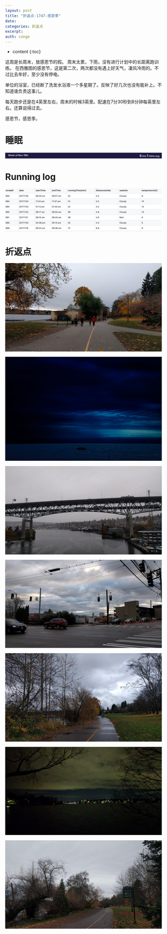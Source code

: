 ```yaml
---
layout: post
title: "折返点-1747-感恩季"
date:
categories: 折返点
excerpt:
auth: conge
---
```

* content
{:toc}

这周是长周末，放感恩节的假。
周末太累，下雨，没有进行计划中的长距离跑训练。
在西雅图的感恩节，这是第二次，两次都没有遇上好天气，凄风冷雨的。不过比去年好，至少没有停电。

单位的浴室，已经断了洗发水浴液一个多星期了。反映了好几次也没有能补上。不知道谁负责这事儿。

每天跑步还是在4英里左右，周末的时候3英里。配速在7分30秒到8分钟每英里左右。还算说得过去。

感恩节，感恩季。

# 睡眠
![Sleeping lot](/assets/images/折返点/118382-0f38f09d8f21eb43.png)

# Running log
![Running log week 47, 2017](/assets/images/折返点/118382-91cacfdec40be76c.png)

# 折返点
![20171119.jpg](/assets/images/折返点/118382-1d9f269e1b456fcc.jpg)

![20171120.jpg](/assets/images/折返点/118382-b237bae77a440c8b.jpg)

![20171121.jpg](/assets/images/折返点/118382-e1e923cd6f921670.jpg)

![20171122.jpg](/assets/images/折返点/118382-4c311fc9a62d2ea0.jpg)

![20171123.jpg](/assets/images/折返点/118382-ee504d541c63799e.jpg)

![20171124.jpg](/assets/images/折返点/118382-8451e7c85d35b563.jpg)

![20171125.jpg](/assets/images/折返点/118382-8ba67183a2ff4f2b.jpg)

